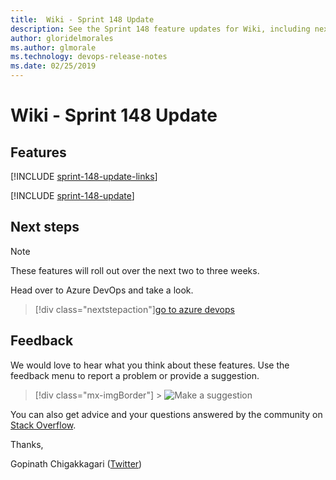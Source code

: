 ```yaml
---
title:  Wiki - Sprint 148 Update
description: See the Sprint 148 feature updates for Wiki, including next steps.
author: gloridelmorales
ms.author: glmorale
ms.technology: devops-release-notes
ms.date: 02/25/2019
---
```


# Wiki - Sprint 148 Update

## Features

[!INCLUDE [sprint-148-update-links](../includes/wiki/sprint-148-update-links.md)]

[!INCLUDE [sprint-148-update](../includes/wiki/sprint-148-update.md)]

## Next steps

> [!NOTE]
> These features will roll out over the next two to three weeks.

Head over to Azure DevOps and take a look.

> [!div class="nextstepaction"][go to azure devops](https://go.microsoft.com/fwlink/?LinkId=307137&campaign=o~msft~docs~product-vsts~release-notes)

## Feedback

We would love to hear what you think about these features. Use the feedback menu to report a problem or provide a suggestion.

> [!div class="mx-imgBorder"] > ![Make a suggestion](../../media/help-make-a-suggestion.png)

You can also get advice and your questions answered by the community on [Stack Overflow](https://stackoverflow.com/questions/tagged/azure-devops).

Thanks,

Gopinath Chigakkagari ([Twitter](https://twitter.com/gopinach))
